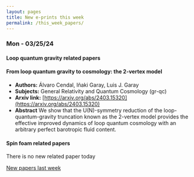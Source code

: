 ```yaml
---
layout: pages
title: New e-prints this week
permalink: /this_week_papers/
---
```




### Mon - 03/25/24

#### Loop quantum gravity related papers

#### **From loop quantum gravity to cosmology: the 2-vertex model**
 - **Authors:** Álvaro Cendal, Iñaki Garay, Luis J. Garay
 - **Subjects:** General Relativity and Quantum Cosmology (gr-qc)
 - **Arxiv link:** [https://arxiv.org/abs/2403.15320](https://arxiv.org/abs/2403.15320)
 - **Abstract**
 We show that the U(N)-symmetry reduction of the loop-quantum-gravity truncation known as the 2-vertex model provides the effective improved dynamics of loop quantum cosmology with an arbitrary perfect barotropic fluid content. 

#### Spin foam related papers

There is no new related paper today 




[New papers last week]({{site.url}}/archived/weekly/pre-prints/2024/03/25/archived_weekly_papers.html)